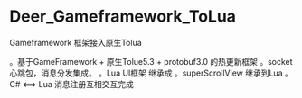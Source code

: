 # Deer_Gameframework_ToLua
Gameframework 框架接入原生Tolua

。基于GameFramework + 原生Tolue5.3  + protobuf3.0 的热更新框架
。socket 心跳包，消息分发集成。
。Lua UI框架 继承成
。superScrollView 继承到Lua
。C# <==> Lua 消息注册互相交互完成

